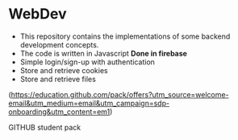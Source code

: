 # WebDev
- This repository contains the implementations of some backend development concepts.
- The code is written in Javascript
**Done in firebase**
- Simple login/sign-up with authentication
- Store and retrieve cookies
- Store and retrieve files 

(https://education.github.com/pack/offers?utm_source=welcome-email&utm_medium=email&utm_campaign=sdp-onboarding&utm_content=em1)

GITHUB student pack
